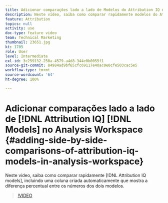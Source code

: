 ```yaml
---
title: Adicionar comparações lado a lado de Modelos do Attribution IQ no Analysis Workspace
description: Neste vídeo, saiba como comparar rapidamente modelos do Attribution IQ, incluindo uma coluna criada automaticamente que mostra a diferença percentual entre os números dos dois modelos.
feature: Attribution
topics: null
activity: use
doc-type: feature video
team: Technical Marketing
thumbnail: 23651.jpg
kt: 1705
role: User
level: Intermediate
exl-id: 3c259132-250a-4579-a4d8-344e0b0055f1
source-git-commit: 84984ad9bf65cfc69117e40ac0e0cfe503cac5e5
workflow-type: tm+mt
source-wordcount: '64'
ht-degree: 100%

---
```


# Adicionar comparações lado a lado de [!DNL Attribution IQ] [!DNL Models] no Analysis Workspace {#adding-side-by-side-comparisons-of-attribution-iq-models-in-analysis-workspace}

Neste vídeo, saiba como comparar rapidamente [!DNL Attribution IQ models], incluindo uma coluna criada automaticamente que mostra a diferença percentual entre os números dos dois modelos.

>[!VIDEO](https://video.tv.adobe.com/v/327798/?quality=12&learn=on&captions=por_br)
